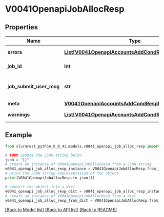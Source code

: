 # V0041OpenapiJobAllocResp


## Properties

Name | Type | Description | Notes
------------ | ------------- | ------------- | -------------
**errors** | [**List[V0041OpenapiAccountsAddCondRespErrorsInner]**](V0041OpenapiAccountsAddCondRespErrorsInner.md) | Query errors | [optional] 
**job_id** | **int** | Submitted Job ID | [optional] 
**job_submit_user_msg** | **str** | Job submission user message | [optional] 
**meta** | [**V0041OpenapiAccountsAddCondRespMeta**](V0041OpenapiAccountsAddCondRespMeta.md) |  | [optional] 
**warnings** | [**List[V0041OpenapiAccountsAddCondRespWarningsInner]**](V0041OpenapiAccountsAddCondRespWarningsInner.md) | Query warnings | [optional] 

## Example

```python
from slurmrest_python_0_0_41.models.v0041_openapi_job_alloc_resp import V0041OpenapiJobAllocResp

# TODO update the JSON string below
json = "{}"
# create an instance of V0041OpenapiJobAllocResp from a JSON string
v0041_openapi_job_alloc_resp_instance = V0041OpenapiJobAllocResp.from_json(json)
# print the JSON string representation of the object
print(V0041OpenapiJobAllocResp.to_json())

# convert the object into a dict
v0041_openapi_job_alloc_resp_dict = v0041_openapi_job_alloc_resp_instance.to_dict()
# create an instance of V0041OpenapiJobAllocResp from a dict
v0041_openapi_job_alloc_resp_from_dict = V0041OpenapiJobAllocResp.from_dict(v0041_openapi_job_alloc_resp_dict)
```
[[Back to Model list]](../README.md#documentation-for-models) [[Back to API list]](../README.md#documentation-for-api-endpoints) [[Back to README]](../README.md)


